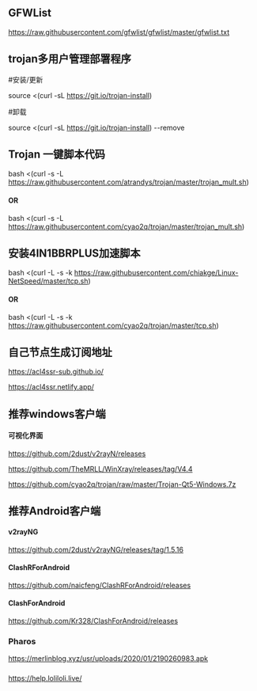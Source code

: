 ## GFWList
https://raw.githubusercontent.com/gfwlist/gfwlist/master/gfwlist.txt

## trojan多用户管理部署程序
#安装/更新

source <(curl -sL https://git.io/trojan-install)

#卸载

source <(curl -sL https://git.io/trojan-install) --remove

## Trojan 一键脚本代码
bash <(curl -s -L https://raw.githubusercontent.com/atrandys/trojan/master/trojan_mult.sh)
#### OR
bash <(curl -s -L https://raw.githubusercontent.com/cyao2q/trojan/master/trojan_mult.sh)

## 安装4IN1BBRPLUS加速脚本
bash <(curl -L -s -k https://raw.githubusercontent.com/chiakge/Linux-NetSpeed/master/tcp.sh)
#### OR
bash <(curl -L -s -k https://raw.githubusercontent.com/cyao2q/trojan/master/tcp.sh)

## 自己节点生成订阅地址
https://acl4ssr-sub.github.io/

https://acl4ssr.netlify.app/

## 推荐windows客户端
#### 可视化界面
https://github.com/2dust/v2rayN/releases

https://github.com/TheMRLL/WinXray/releases/tag/V4.4

https://github.com/cyao2q/trojan/raw/master/Trojan-Qt5-Windows.7z

## 推荐Android客户端
#### v2rayNG
https://github.com/2dust/v2rayNG/releases/tag/1.5.16
#### ClashRForAndroid
https://github.com/naicfeng/ClashRForAndroid/releases
#### ClashForAndroid
https://github.com/Kr328/ClashForAndroid/releases
### Pharos
https://merlinblog.xyz/usr/uploads/2020/01/2190260983.apk

### 
https://help.loliloli.live/
